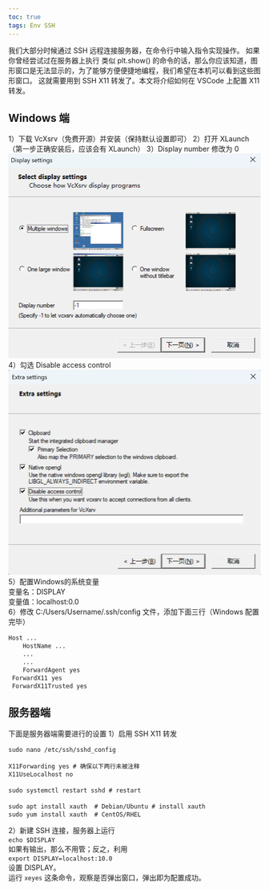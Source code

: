```yaml
---
toc: true
tags: Env SSH
---
```

我们大部分时候通过 SSH 远程连接服务器，在命令行中输入指令实现操作。
如果你曾经尝试过在服务器上执行 类似 plt.show() 的命令的话，那么你应该知道，图形窗口是无法显示的，为了能够方便便捷地编程，我们希望在本机可以看到这些图形窗口。
这就需要用到 SSH X11 转发了。本文将介绍如何在 VSCode 上配置 X11 转发。

## Windows 端
1）下载 VcXsrv（免费开源）并安装（保持默认设置即可） 
2）打开 XLaunch（第一步正确安装后，应该会有 XLaunch） 
3）Display number 修改为 0
![display](https://github.com/xinqiaoW/xinqiaoW.github.io/raw/master/images/display.png)  
4）勾选 Disable access control
![sets](https://github.com/xinqiaoW/xinqiaoW.github.io/raw/master/images/sets.png)  
5）配置Windows的系统变量   
   变量名：DISPLAY  
   变量值：localhost:0.0  
6）修改 C:/Users/Username/.ssh/config 文件，添加下面三行（Windows 配置完毕） 
```
Host ...
	HostName ...
	...
	...
	ForwardAgent yes
 ForwardX11 yes
 ForwardX11Trusted yes
```

## 服务器端 
下面是服务器端需要进行的设置
1）启用 SSH X11 转发  
```
sudo nano /etc/ssh/sshd_config

X11Forwarding yes # 确保以下两行未被注释
X11UseLocalhost no

sudo systemctl restart sshd # restart
 
sudo apt install xauth  # Debian/Ubuntu # install xauth
sudo yum install xauth  # CentOS/RHEL
```  
  
2）新建 SSH 连接，服务器上运行  
	```
	echo $DISPLAY
	```  
	如果有输出，那么不用管；反之，利用  
	```
	export DISPLAY=localhost:10.0
	```  
	设置 DISPLAY。  
	运行 ```xeyes``` 这条命令，观察是否弹出窗口，弹出即为配置成功。
 
